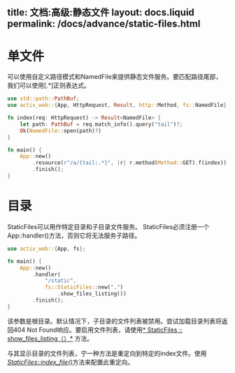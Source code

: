 title:   文档:高级:静态文件
layout: docs.liquid
permalink: /docs/advance/static-files.html
---

# 单文件 

可以使用自定义路径模式和NamedFile来提供静态文件服务。要匹配路径尾部，我们可以使用[.*]正则表达式。

```rust
use std::path::PathBuf;
use actix_web::{App, HttpRequest, Result, http::Method, fs::NamedFile};

fn index(req: HttpRequest) -> Result<NamedFile> {
    let path: PathBuf = req.match_info().query("tail")?;
    Ok(NamedFile::open(path)?)
}

fn main() {
    App::new()
        .resource(r"/a/{tail:.*}", |r| r.method(Method::GET).f(index))
        .finish();
}
```

# 目录

StaticFiles可以用作特定目录和子目录文件服务。 StaticFiles必须注册一个App::handler()方法，否则它将无法服务子路径。

```rust
use actix_web::{App, fs};

fn main() {
    App::new()
        .handler(
            "/static",
            fs::StaticFiles::new(".")
                .show_files_listing())
        .finish();
}
```

该参数是根目录。默认情况下，子目录的文件列表被禁用。尝试加载目录列表将返回404 Not Found响应。要启用文件列表，请使用[* StaticFiles :: show_files_listing（）*](https://actix.rs/actix-web/actix_web/fs/struct.StaticFiles.html#method.show_files_listing) 方法。

与其显示目录的文件列表，宁一种方法是重定向到特定的index文件。使用[*StaticFiles::index_file()*](https://actix.rs/actix-web/actix_web/fs/struct.StaticFiles.html#method.index_file)方法来配置此重定向。
